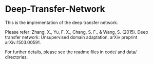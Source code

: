 # Deep-Transfer-Network

This is the implementation of the deep transfer network.

Please refer:
Zhang, X., Yu, F. X., Chang, S. F., & Wang, S. (2015). Deep transfer network: Unsupervised domain adaptation. arXiv preprint arXiv:1503.00591.

For further details, please see the readme files in code/ and data/ directories.
